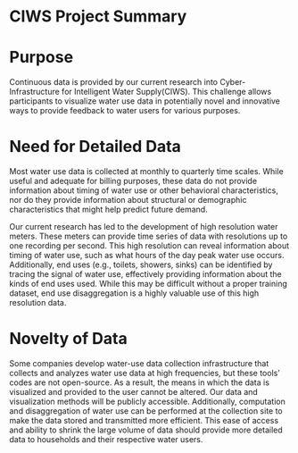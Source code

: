 # CIWS Project Summary

# Purpose
Continuous data is provided by our current research into Cyber-Infrastructure for Intelligent Water Supply(CIWS). This challenge allows participants to visualize water use data in potentially novel and innovative ways to provide feedback to water users for various purposes.

# Need for Detailed Data
Most water use data is collected at monthly to quarterly time scales. While useful and adequate for billing purposes, these data do not provide information about timing of water use or other behavioral characteristics, nor do they provide information about structural or demographic characteristics that might help predict future demand. 

Our current research has led to the development of high resolution water meters. These meters can provide time series of data with resolutions up to one recording per second. This high resolution can reveal information about timing of water use, such as what hours of the day peak water use occurs. Additionally, end uses (e.g., toilets, showers, sinks) can be identified by tracing the signal of water use, effectively providing information about the kinds of end uses used. While this may be difficult without a proper training dataset, end use disaggregation is a highly valuable use of this high resolution data. 

# Novelty of Data

Some companies develop water-use data collection infrastructure that collects and analyzes water use data at high frequencies, but these tools’ codes are not open-source. As a result, the means in which the data is visualized and provided to the user cannot be altered. Our data and visualization methods will be publicly accessible. Additionally, computation and disaggregation of water use can be performed at the collection site to make the data stored and transmitted more efficient. This ease of access and ability to shrink the large volume of data should provide more detailed data to households and their respective water users.